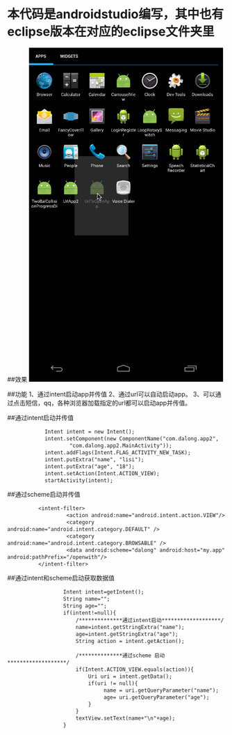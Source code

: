 # 本代码是androidstudio编写，其中也有eclipse版本在对应的eclipse文件夹里

##效果
 ![image](https://github.com/dalong982242260/UrlToOpenApp/blob/master/screenshot/urlopenapp.gif)       
   
   
##功能
1、通过intent启动app并传值
2、通过url可以自动启动app。
3、可以通过点击短信，qq，各种浏览器加载指定的url都可以启动app并传值。



##通过intent启动并传值

                Intent intent = new Intent();
                intent.setComponent(new ComponentName("com.dalong.app2",
                        "com.dalong.app2.MainActivity"));
                intent.addFlags(Intent.FLAG_ACTIVITY_NEW_TASK);
                intent.putExtra("name", "lisi");
                intent.putExtra("age", "18");
                intent.setAction(Intent.ACTION_VIEW);
                startActivity(intent);
                
                

                
##通过scheme启动并传值  
             
              <intent-filter>
                       <action android:name="android.intent.action.VIEW"/>
                       <category android:name="android.intent.category.DEFAULT" />
                       <category android:name="android.intent.category.BROWSABLE" />
                       <data android:scheme="dalong" android:host="my.app" android:pathPrefix="/openwith"/>
              </intent-filter>
              
##通过intent和scheme启动获取数据值
              
                      Intent intent=getIntent();
                      String name="";
                      String age="";
                      if(intent!=null){
                          /**************通过intent启动*******************/
                          name=intent.getStringExtra("name");
                          age=intent.getStringExtra("age");
                          String action = intent.getAction();
              
                          /**************通过scheme 启动*******************/
                          if(Intent.ACTION_VIEW.equals(action)){
                              Uri uri = intent.getData();
                              if(uri != null){
                                   name = uri.getQueryParameter("name");
                                   age= uri.getQueryParameter("age");
                              }
                          }
                          textView.setText(name+"\n"+age);
                      }
